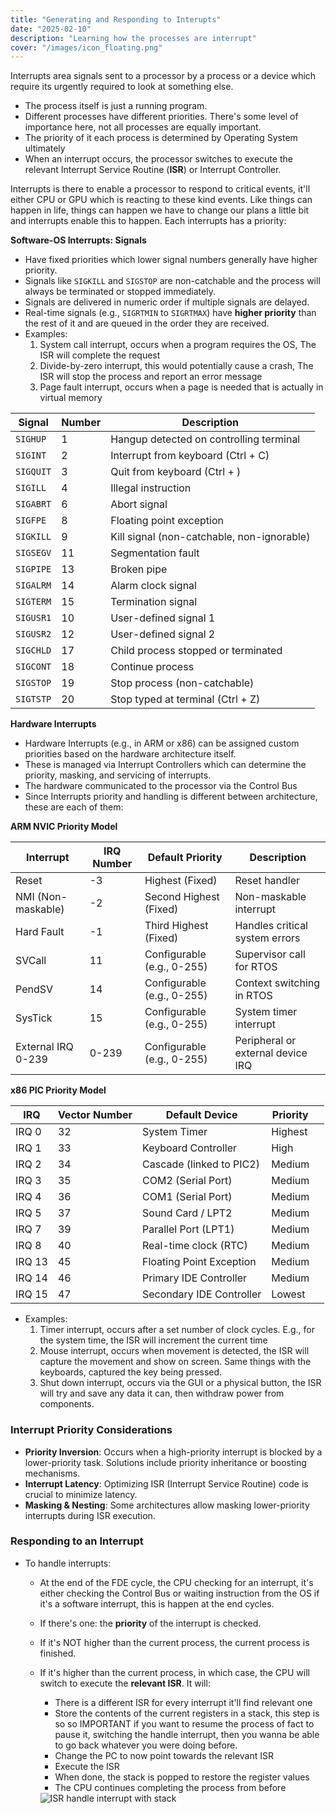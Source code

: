 ```yaml
---
title: "Generating and Responding to Interupts"
date: "2025-02-10"
description: "Learning how the processes are interrupt"
cover: "/images/icon_floating.png"
---
```


Interrupts area signals sent to a processor by a process or a device which require its urgently required to look at something else.

- The process itself is just a running program.
- Different processes have different priorities. There's some level of importance here, not all processes are equally important.
- The priority of it each process is determined by Operating System ultimately
- When an interrupt occurs, the processor switches to execute the relevant Interrupt Service Routine (**ISR**) or Interrupt Controller.

Interrupts is there to enable a processor to respond to critical events, it'll either CPU or GPU which is reacting to these kind events. Like things can happen in life, things can happen we have to change our plans a little bit and interrupts enable this to happen. Each interrupts has a priority:

**Software-OS Interrupts: Signals**

- Have fixed priorities which lower signal numbers generally have higher priority.
- Signals like `SIGKILL` and `SIGSTOP` are non-catchable and the process will always be terminated or stopped immediately.
- Signals are delivered in numeric order if multiple signals are delayed.
- Real-time signals (e.g., `SIGRTMIN` to `SIGRTMAX`) have **higher priority** than the rest of it and are queued in the order they are received.
- Examples:
  1.  System call interrupt, occurs when a program requires the OS, The ISR will complete the request
  2.  Divide-by-zero interrupt, this would potentially cause a crash, The ISR will stop the process and report an error message
  3.  Page fault interrupt, occurs when a page is needed that is actually in virtual memory

| **Signal** | **Number** | **Description**                            |
| ---------- | ---------- | ------------------------------------------ |
| `SIGHUP`   | 1          | Hangup detected on controlling terminal    |
| `SIGINT`   | 2          | Interrupt from keyboard (Ctrl + C)         |
| `SIGQUIT`  | 3          | Quit from keyboard (Ctrl + \)              |
| `SIGILL`   | 4          | Illegal instruction                        |
| `SIGABRT`  | 6          | Abort signal                               |
| `SIGFPE`   | 8          | Floating point exception                   |
| `SIGKILL`  | 9          | Kill signal (non-catchable, non-ignorable) |
| `SIGSEGV`  | 11         | Segmentation fault                         |
| `SIGPIPE`  | 13         | Broken pipe                                |
| `SIGALRM`  | 14         | Alarm clock signal                         |
| `SIGTERM`  | 15         | Termination signal                         |
| `SIGUSR1`  | 10         | User-defined signal 1                      |
| `SIGUSR2`  | 12         | User-defined signal 2                      |
| `SIGCHLD`  | 17         | Child process stopped or terminated        |
| `SIGCONT`  | 18         | Continue process                           |
| `SIGSTOP`  | 19         | Stop process (non-catchable)               |
| `SIGTSTP`  | 20         | Stop typed at terminal (Ctrl + Z)          |

**Hardware Interrupts**

- Hardware Interrupts (e.g., in ARM or x86) can be assigned custom priorities based on the hardware architecture itself.
- These is managed via Interrupt Controllers which can determine the priority, masking, and servicing of interrupts.
- The hardware communicated to the processor via the Control Bus
- Since Interrupts priority and handling is different between architecture, these are each of them:

**ARM NVIC Priority Model**

| **Interrupt**      | **IRQ Number** | **Default Priority**       | **Description**                   |
| ------------------ | -------------- | -------------------------- | --------------------------------- |
| Reset              | -3             | Highest (Fixed)            | Reset handler                     |
| NMI (Non-maskable) | -2             | Second Highest (Fixed)     | Non-maskable interrupt            |
| Hard Fault         | -1             | Third Highest (Fixed)      | Handles critical system errors    |
| SVCall             | 11             | Configurable (e.g., 0-255) | Supervisor call for RTOS          |
| PendSV             | 14             | Configurable (e.g., 0-255) | Context switching in RTOS         |
| SysTick            | 15             | Configurable (e.g., 0-255) | System timer interrupt            |
| External IRQ 0-239 | 0-239          | Configurable (e.g., 0-255) | Peripheral or external device IRQ |

**x86 PIC Priority Model**

| **IRQ** | **Vector Number** | **Default Device**       | **Priority** |     |
| ------- | ----------------- | ------------------------ | ------------ | --- |
| IRQ 0   | 32                | System Timer             | Highest      |     |
| IRQ 1   | 33                | Keyboard Controller      | High         |     |
| IRQ 2   | 34                | Cascade (linked to PIC2) | Medium       |     |
| IRQ 3   | 35                | COM2 (Serial Port)       | Medium       |     |
| IRQ 4   | 36                | COM1 (Serial Port)       | Medium       |     |
| IRQ 5   | 37                | Sound Card / LPT2        | Medium       |     |
| IRQ 7   | 39                | Parallel Port (LPT1)     | Medium       |     |
| IRQ 8   | 40                | Real-time clock (RTC)    | Medium       |     |
| IRQ 13  | 45                | Floating Point Exception | Medium       |     |
| IRQ 14  | 46                | Primary IDE Controller   | Medium       |     |
| IRQ 15  | 47                | Secondary IDE Controller | Lowest       |     |

- Examples:
  1.  Timer interrupt, occurs after a set number of clock cycles. E.g., for the system time, the ISR will increment the current time
  2.  Mouse interrupt, occurs when movement is detected, the ISR will capture the movement and show on screen. Same things with the keyboards, captured the key being pressed.
  3.  Shut down interrupt, occurs via the GUI or a physical button, the ISR will try and save any data it can, then withdraw power from components.

### Interrupt Priority Considerations

- **Priority Inversion**: Occurs when a high-priority interrupt is blocked by a lower-priority task. Solutions include priority inheritance or boosting mechanisms.
- **Interrupt Latency**: Optimizing ISR (Interrupt Service Routine) code is crucial to minimize latency.
- **Masking & Nesting**: Some architectures allow masking lower-priority interrupts during ISR execution.

### Responding to an Interrupt

- To handle interrupts:

  - At the end of the FDE cycle, the CPU checking for an interrupt, it's either checking the Control Bus or waiting instruction from the OS if it's a software interrupt, this is happen at the end cycles.
  - If there's one: the **priority** of the interrupt is checked.
  - If it's NOT higher than the current process, the current process is finished.
  - If it's higher than the current process, in which case, the CPU will switch to execute the **relevant ISR**. It will:

    - There is a different ISR for every interrupt it'll find relevant one
    - Store the contents of the current registers in a stack, this step is so so IMPORTANT if you want to resume the process of fact to pause it, switching the handle interrupt, then you wanna be able to go back whatever you were doing before.
    - Change the PC to now point towards the relevant ISR
    - Execute the ISR
    - When done, the stack is popped to restore the register values
    - The CPU continues completing the process from before

    <img src="/images/asdfukh32kj4hr32kjasdflas.png" title="ISR handle interrupt with stack"/>
